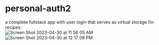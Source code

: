 # personal-auth2
a complete fullstack app with user login that serves as virtual storage for recipes:   
![Screen Shot 2023-04-30 at 11 56 05 AM](https://user-images.githubusercontent.com/126643073/235364089-8f538e72-0f9f-4cad-9fce-386dd2d12dfa.png)
![Screen Shot 2023-04-30 at 12 17 08 PM](https://user-images.githubusercontent.com/126643073/235364091-4d97605c-fb6f-4de6-9cdb-24df67ab527e.png)
